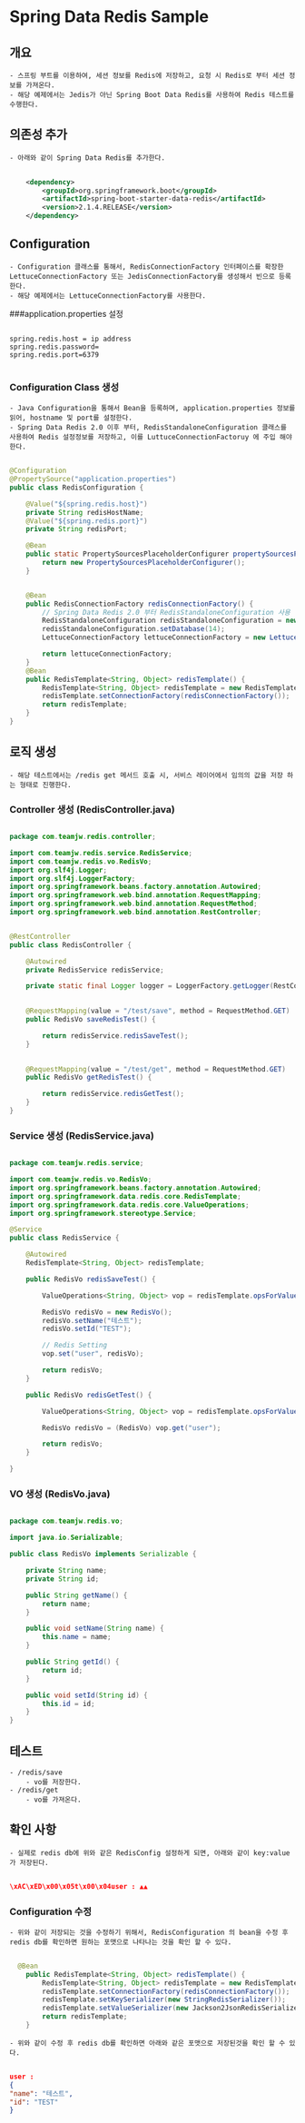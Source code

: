 # Spring Data Redis Sample

## 개요

	- 스프링 부트를 이용하여, 세션 정보를 Redis에 저장하고, 요청 시 Redis로 부터 세션 정보를 가져온다.
	- 해당 예제에서는 Jedis가 아닌 Spring Boot Data Redis를 사용하여 Redis 테스트를 수행한다.

## 의존성 추가
    - 아래와 같이 Spring Data Redis를 추가한다.
    
```xml
   
    <dependency>
        <groupId>org.springframework.boot</groupId>
        <artifactId>spring-boot-starter-data-redis</artifactId>
        <version>2.1.4.RELEASE</version>
    </dependency>

``` 

## Configuration
	- Configuration 클래스를 통해서, RedisConnectionFactory 인터페이스를 확장한 LettuceConnectionFactory 또는 JedisConnectionFactory를 생성해서 빈으로 등록한다.
	- 해당 예제에서는 LettuceConnectionFactory를 사용한다.

###application.properties 설정

```properties

spring.redis.host = ip address
spring.redis.password=
spring.redis.port=6379


```

### Configuration Class 생성

    - Java Configuration을 통해서 Bean을 등록하며, application.properties 정보를 읽어, hostname 및 port를 설정한다.
	- Spring Data Redis 2.0 이후 부터, RedisStandaloneConfiguration 클래스를 사용하여 Redis 설정정보를 저장하고, 이를 LuttuceConnectionFactoruy 에 주입 해야 한다.
	
```java

@Configuration
@PropertySource("application.properties")
public class RedisConfiguration {

    @Value("${spring.redis.host}")
    private String redisHostName;
    @Value("${spring.redis.port}")
    private String redisPort;

    @Bean
    public static PropertySourcesPlaceholderConfigurer propertySourcesPlaceholderConfigurer() {
        return new PropertySourcesPlaceholderConfigurer();
    }


    @Bean
    public RedisConnectionFactory redisConnectionFactory() {
        // Spring Data Redis 2.0 부터 RedisStandaloneConfiguration 사용
        RedisStandaloneConfiguration redisStandaloneConfiguration = new RedisStandaloneConfiguration(redisHostName, Integer.parseInt(redisPort));
        redisStandaloneConfiguration.setDatabase(14);
        LettuceConnectionFactory lettuceConnectionFactory = new LettuceConnectionFactory(redisStandaloneConfiguration);

        return lettuceConnectionFactory;
    }
    @Bean
    public RedisTemplate<String, Object> redisTemplate() {
        RedisTemplate<String, Object> redisTemplate = new RedisTemplate<String, Object>();
        redisTemplate.setConnectionFactory(redisConnectionFactory());
        return redisTemplate;
    }
}

```

## 로직 생성
    - 해당 테스트에서는 /redis get 메서드 호출 시, 서비스 레이어에서 임의의 값을 저장 하는 형태로 진행한다.

### Controller 생성 (RedisController.java)

```java

package com.teamjw.redis.controller;

import com.teamjw.redis.service.RedisService;
import com.teamjw.redis.vo.RedisVo;
import org.slf4j.Logger;
import org.slf4j.LoggerFactory;
import org.springframework.beans.factory.annotation.Autowired;
import org.springframework.web.bind.annotation.RequestMapping;
import org.springframework.web.bind.annotation.RequestMethod;
import org.springframework.web.bind.annotation.RestController;


@RestController
public class RedisController {

    @Autowired
    private RedisService redisService;

    private static final Logger logger = LoggerFactory.getLogger(RestController.class);

   
    @RequestMapping(value = "/test/save", method = RequestMethod.GET)
    public RedisVo saveRedisTest() {

        return redisService.redisSaveTest();
    }

    
    @RequestMapping(value = "/test/get", method = RequestMethod.GET)
    public RedisVo getRedisTest() {

        return redisService.redisGetTest();
    }
}


```

### Service 생성 (RedisService.java)

```java

package com.teamjw.redis.service;

import com.teamjw.redis.vo.RedisVo;
import org.springframework.beans.factory.annotation.Autowired;
import org.springframework.data.redis.core.RedisTemplate;
import org.springframework.data.redis.core.ValueOperations;
import org.springframework.stereotype.Service;

@Service
public class RedisService {

    @Autowired
    RedisTemplate<String, Object> redisTemplate;

    public RedisVo redisSaveTest() {

        ValueOperations<String, Object> vop = redisTemplate.opsForValue();

        RedisVo redisVo = new RedisVo();
        redisVo.setName("테스트");
        redisVo.setId("TEST");

        // Redis Setting
        vop.set("user", redisVo);

        return redisVo;
    }

    public RedisVo redisGetTest() {

        ValueOperations<String, Object> vop = redisTemplate.opsForValue();

        RedisVo redisVo = (RedisVo) vop.get("user");

        return redisVo;
    }

}

```

### VO 생성 (RedisVo.java)

```java

package com.teamjw.redis.vo;

import java.io.Serializable;

public class RedisVo implements Serializable {

    private String name;
    private String id;

    public String getName() {
        return name;
    }

    public void setName(String name) {
        this.name = name;
    }

    public String getId() {
        return id;
    }

    public void setId(String id) {
        this.id = id;
    }
}


```


## 테스트

    - /redis/save
        - vo를 저장한다.
    - /redis/get
        - vo를 가져온다.

## 확인 사항

    - 실제로 redis db에 위와 같은 RedisConfig 설정하게 되면, 아래와 같이 key:value가 저장된다.

```json

\xAC\xED\x00\x05t\x00\x04user : ▲▲

```

### Configuration 수정
    - 위와 같이 저장되는 것을 수정하기 위해서, RedisConfiguration 의 bean을 수정 후 redis db를 확인하면 원하는 포맷으로 나타나는 것을 확인 할 수 있다.

```java

  @Bean
    public RedisTemplate<String, Object> redisTemplate() {
        RedisTemplate<String, Object> redisTemplate = new RedisTemplate<String, Object>();
        redisTemplate.setConnectionFactory(redisConnectionFactory());
        redisTemplate.setKeySerializer(new StringRedisSerializer());
        redisTemplate.setValueSerializer(new Jackson2JsonRedisSerializer<>(RedisVo.class));
        return redisTemplate;
    }

```

    - 위와 같이 수정 후 redis db를 확인하면 아래와 같은 포맷으로 저장된것을 확인 할 수 있다.

```json

user : 
{
"name": "테스트",
"id": "TEST"
}

```



